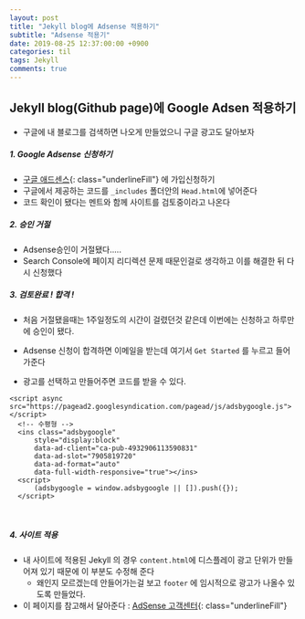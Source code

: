 ```yaml
---
layout: post
title: "Jekyll blog에 Adsense 적용하기"
subtitle: "Adsense 적용기"
date: 2019-08-25 12:37:00:00 +0900
categories: til
tags: Jekyll
comments: true
---
```


## Jekyll blog(Github page)에 Google Adsen 적용하기



- 구글에 내 블로그를 검색하면 나오게 만들었으니 구글 광고도 달아보자



##### 1. Google Adsense 신청하기

- [구글 애드센스](https://www.google.co.kr/intl/ko/adsense/start/#/?modal_active=none){: class="underlineFill"} 에 가입신청하기
- 구글에서 제공하는 코드를 `_includes` 폴더안의 `Head.html`에 넣어준다
- 코드 확인이 됐다는 멘트와 함께 사이트를 검토중이라고 나온다

##### 2. 승인 거절

- Adsense승인이 거절됐다.....
- Search  Console에 페이지 리디렉션 문제 때문인걸로 생각하고 이를 해결한 뒤  다시 신청했다

##### 3. 검토완료 ! 합격 !

- 처음 거절됐을때는 1주일정도의 시간이 걸렸던것 같은데 이번에는 신청하고 하루만에 승인이 됐다.

- Adsense 신청이 합격하면 이메일을 받는데 여기서 `Get Started` 를 누르고 들어가준다
- 광고를 선택하고  만들어주면 코드를 받을 수 있다.

```
<script async src="https://pagead2.googlesyndication.com/pagead/js/adsbygoogle.js"></script>
  <!-- 수평형 -->
  <ins class="adsbygoogle"
      style="display:block"
      data-ad-client="ca-pub-4932906113590831"
      data-ad-slot="7905819720"
      data-ad-format="auto"
      data-full-width-responsive="true"></ins>
  <script>
      (adsbygoogle = window.adsbygoogle || []).push({});
  </script>
```

<br>

##### 4. 사이트 적용

- 내 사이트에 적용된 Jekyll 의 경우 `content.html`에 디스플레이 광고 단위가 만들어져 있기 때문에 이 부분도 수정해 준다
  - 왜인지 모르겠는데 안들어가는걸 보고 `footer` 에 임시적으로 광고가 나올수 있도록 만들었다.
- 이 페이지를 참고해서 달아준다 : [AdSense 고객센터](https://support.google.com/adsense/answer/9183566){: class="underlineFill"}